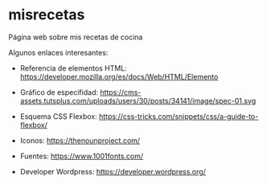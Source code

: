 # misrecetas
Página web sobre mis recetas de cocina

Algunos enlaces interesantes:

- Referencia de elementos HTML: https://developer.mozilla.org/es/docs/Web/HTML/Elemento

- Gráfico de especifidad: https://cms-assets.tutsplus.com/uploads/users/30/posts/34141/image/spec-01.svg

- Esquema CSS Flexbox: https://css-tricks.com/snippets/css/a-guide-to-flexbox/

- Iconos: https://thenounproject.com/

- Fuentes: https://www.1001fonts.com/

- Developer Wordpress: https://developer.wordpress.org/